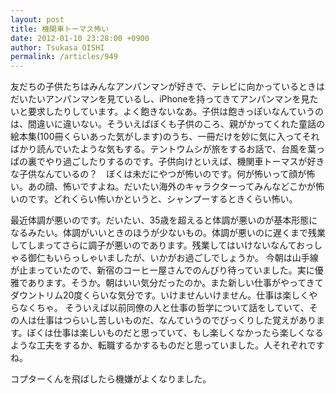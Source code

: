 ```yaml
---
layout: post
title: 機関車トーマス怖い
date: 2012-01-10 23:28:00 +0900
author: Tsukasa OISHI
permalink: /articles/949
---
```


友だちの子供たちはみんなアンパンマンが好きで、テレビに向かっているときはだいたいアンパンマンを見ているし、iPhoneを持ってきてアンパンマンを見たいと要求したりしています。よく飽きないなあ。子供は飽きっぽいなんていうのは、間違いに違いない。そういえばぼくも子供のころ、親がかってくれた童話の絵本集(100冊くらいあった気がします)のうち、一冊だけを妙に気に入ってそればかり読んでいたような気もする。テントウムシが旅をするお話で、台風を葉っぱの裏でやり過ごしたりするのです。子供向けといえば、機関車トーマスが好きな子供なんているの？　ぼくは未だにやつが怖いのです。何が怖いって顔が怖い。あの顔、怖いですよね。だいたい海外のキャラクターってみんなどこかが怖いのです。どれくらい怖いかというと、シャンプーするときくらい怖い。

最近体調が悪いのです。だいたい、35歳を超えると体調が悪いのが基本形態になるみたい。体調がいいときのほうが少ないもの。体調が悪いのに遅くまで残業してしまってさらに調子が悪いのであります。残業してはいけないなんておっしゃる御仁もいらっしゃいましたが、いかがお過ごしでしょうか。
今朝は山手線が止まっていたので、新宿のコーヒー屋さんでのんびり待っていました。実に優雅であります。そうか。朝はいい気分だったのか。また新しい仕事がやってきてダウントリム20度くらいな気分です。いけませんいけません。仕事は楽しくやらなくちゃ。
そういえば以前同僚の人と仕事の哲学について話をしていて、その人は仕事はつらいし苦しいものだ、なんていうのでびっくりした覚えがあります。ぼくは仕事は楽しいものだと思っていて、もし楽しくなかったら楽しくなるような工夫をするか、転職するかするものだと思っていました。人それぞれですね。

コプターくんを飛ばしたら機嫌がよくなりました。

